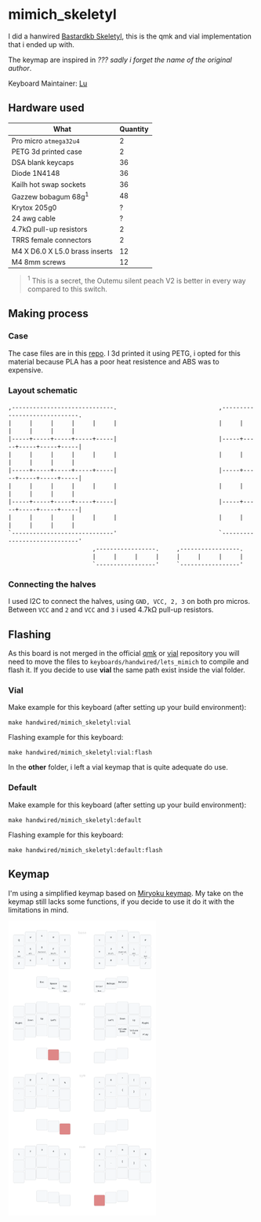# mimich_skeletyl

I did a hanwired [Bastardkb Skeletyl](https://github.com/Bastardkb/Skeletyl/tree/main), this is the qmk and vial implementation that i ended up with. 

The keymap are inspired in *??? sadly i forget the name of the original author*. 

Keyboard Maintainer: [Lu](https://github.com/anothermimich)

## Hardware used

| What                    | Quantity  |  
| ----------------------- | --------- |
| Pro micro `atmega32u4`  | 2         | 
| PETG 3d printed case    | 2         |
| DSA blank keycaps       | 36        |
| Diode 1N4148            | 36        |
| Kailh hot swap sockets  | 36        |
| Gazzew bobagum 68g<sup>1</sup>     | 48        |
| Krytox 205g0            | ?         |
| 24 awg cable            | ?         |
| 4.7kΩ pull-up resistors | 2         |
| TRRS female connectors  | 2         |
| M4 X D6.0 X L5.0 brass inserts        | 12        |
| M4 8mm screws           | 12        |

><sup>1</sup> This is a secret, the Outemu silent peach V2 is better in every way compared to this switch.

## Making process

### Case

The case files are in this [repo](https://github.com/Bastardkb/Skeletyl/tree/main). I 3d printed it using PETG, i opted for this material because PLA has a poor heat resistence and ABS was to expensive.

### Layout schematic



    ,-----------------------------.                             ,-----------------------------.
    |     |     |     |     |     |                             |     |     |     |     |     |
    |-----+-----+-----+-----+-----|                             |-----+-----+-----+-----+-----|
    |     |     |     |     |     |                             |     |     |     |     |     |
    |-----+-----+-----+-----+-----|                             |-----+-----+-----+-----+-----|
    |     |     |     |     |     |                             |     |     |     |     |     |
    |-----+-----+-----+-----+-----|                             |-----+-----+-----+-----+-----|
    |     |     |     |     |     |                             |     |     |     |     |     |
    `-----------------------------'                             `-----------------------------'   
                            ,-----------------.     ,-----------------.
                            |     |     |     |     |     |     |     |
                            `-----------------'     `-----------------'

### Connecting the halves

I used I2C to connect the halves, using `GND, VCC, 2, 3` on both pro micros. Between `VCC` and `2` and `VCC` and `3` i used 4.7kΩ pull-up resistors.

## Flashing

As this board is not merged in the official [qmk](https://qmk.fm/) or [vial](https://get.vial.today/) repository you will need to move the files to `keyboards/handwired/lets_mimich` to compile and flash it. If you decide to use **vial** the same path exist inside the vial folder.

### Vial  

Make example for this keyboard (after setting up your build environment):

    make handwired/mimich_skeletyl:vial

Flashing example for this keyboard:

    make handwired/mimich_skeletyl:vial:flash

In the **other** folder, i left a vial keymap that is quite adequate do use.

### Default

Make example for this keyboard (after setting up your build environment):

    make handwired/mimich_skeletyl:default

Flashing example for this keyboard:

    make handwired/mimich_skeletyl:default:flash

## Keymap

I'm using a simplified keymap based on [Miryoku keymap](https://github.com/manna-harbour/miryoku). My take on the keymap still lacks some functions, if you decide to use it do it with the limitations in mind.

<p float="center">
  <img src="/other/keymap draw/keymap.svg" width="60%" />
</p>

